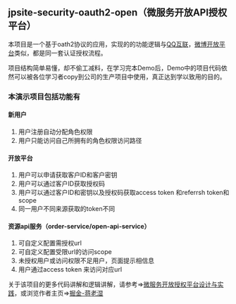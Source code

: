 ## jpsite-security-oauth2-open（微服务开放API授权平台）

本项目是一个基于oath2协议的应用，实现的的功能逻辑与[QQ互联](https://wiki.connect.qq.com/)，[微博开放平台](https://open.weibo.com/wiki/%E9%A6%96%E9%A1%B5)类似，都是同一套认证授权流程。

项目结构简单易懂，却不偷工减料，在学习完本Demo后，Demo中的项目代码依然可以被各位学习者copy到公司的生产项目中使用，真正达到学以致用的目的。

### 本演示项目包括功能有
#### 新用户
1. 用户注册自动分配角色权限
2. 用户只能访问自己所拥有的角色权限访问路径
#### 开放平台
1. 用户可以申请获取客户ID和客户密钥
2. 用户可以通过客户ID获取授权码
3. 用户可以通过客户ID和密钥以及授权码获取access token 和referrsh token和scope
4. 同一用户不同来源获取的token不同

#### 资源api服务（order-service/open-api-service）
1. 可自定义配置需授权url
2. 可自定义配置受限url的访问scope
3. 未授权用户或访问权限不足用户，页面提示相信息
4. 用户通过access token 来访问对应url


关于该项目的更多代码讲解和逻辑讲解，请参考=>[微服务开放授权平台设计与实践]()，或浏览作者主页=>[掘金-蒋老湿](https://juejin.im/user/5b6a41ef5188251ac858752a/posts)

